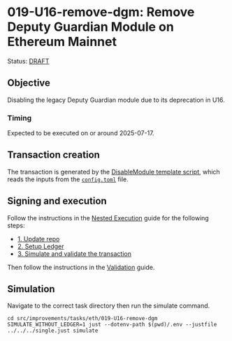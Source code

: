 # 019-U16-remove-dgm: Remove Deputy Guardian Module on Ethereum Mainnet

Status: [DRAFT]()

## Objective

Disabling the legacy Deputy Guardian module due to its deprecation in U16.

### Timing

Expected to be executed on or around 2025-07-17.

## Transaction creation

The transaction is generated by the [DisableModule template script](../../../template/DisableModule.sol),
which reads the inputs from the [`config.toml`](./config.toml) file.

## Signing and execution

Follow the instructions in the [Nested Execution](../../../NESTED.md) guide for the following steps:

- [1. Update repo](../../../NESTED.md#1-update-repo)
- [2. Setup Ledger](../../../NESTED.md#2-setup-ledger)
- [3. Simulate and validate the transaction](../../../NESTED.md#3-simulate-and-validate-the-transaction)

Then follow the instructions in the [Validation](./VALIDATION.md) guide.

## Simulation

Navigate to the correct task directory then run the simulate command.
```
cd src/improvements/tasks/eth/019-U16-remove-dgm
SIMULATE_WITHOUT_LEDGER=1 just --dotenv-path $(pwd)/.env --justfile ../../../single.just simulate 
```